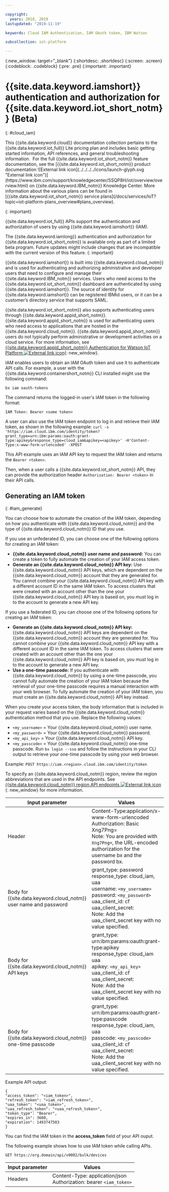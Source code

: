 ```yaml
---

copyright:
  years: 2018, 2019
lastupdated: "2019-11-19"

keywords: Cloud IAM Authentication, IAM OAuth token, IBM Watson

subcollection: iot-platform

---
```


{:new_window: target="\_blank"}
{:shortdesc: .shortdesc}
{:screen: .screen}
{:codeblock: .codeblock}
{:pre: .pre}
{:important: .important}


# {{site.data.keyword.iamshort}} authentication and authorization for {{site.data.keyword.iot_short_notm}} (Beta)
{: #cloud_iam}

<p>This {{site.data.keyword.cloud}} documentation collection pertains to the {{site.data.keyword.iot_full}} Lite pricing plan and includes basic getting started information, API references, and general troubleshooting information. 
For the full {{site.data.keyword.iot_short_notm}} feature documentation, see the [{{site.data.keyword.iot_short_notm}} product documentation ![External link icon](../../../../icons/launch-glyph.svg "External link icon")](https://www.ibm.com/support/knowledgecenter/SSQP8H/iot/overview/overview.html) on {{site.data.keyword.IBM_notm}} Knowledge Center. More information about the various plans can be found in [{{site.data.keyword.iot_short_notm}} service plans](/docs/services/IoT?topic=iot-platform-plans_overview#plans_overview). 
</p>
{: important}

{{site.data.keyword.iot_full}} APIs support the authentication and authorization of users by using {{site.data.keyword.iamshort}} (IAM).

The {{site.data.keyword.iamlong}} authentication and authorization for {{site.data.keyword.iot_short_notm}} is available only as part of a limited beta program. Future updates might include changes that are incompatible with the current version of this feature.
{: important}

{{site.data.keyword.iamshort}} is built into {{site.data.keyword.cloud_notm}} and is used for authenticating and authorizing administrative and developer users that need to configure and manage their {{site.data.keyword.IBM_notm}} services. Users who need access to the {{site.data.keyword.iot_short_notm}} dashboard are authenticated by using {{site.data.keyword.iamshort}}. The source of identity for {{site.data.keyword.iamshort}} can be registered IBMid users, or it can be a customer’s directory service that supports SAML.  

{{site.data.keyword.iot_short_notm}} also supports authenticating users through {{site.data.keyword.appid_short_notm}}. {{site.data.keyword.appid_short_notm}} is used for authenticating users who need access to applications that are hosted in the {{site.data.keyword.cloud_notm}}. {{site.data.keyword.appid_short_notm}} users do not typically perform administrative or development activities on a cloud service. For more information, see [{{site.data.keyword.appid_short_notm}} Authentication for Watson IoT Platform ![External link icon](../../../../icons/launch-glyph.svg "External link icon")](https://www.ibm.com/support/knowledgecenter/SSQP8H/iot/platform/app_id.html#app_id){: new_window}.

IAM enables users to obtain an IAM OAuth token and use it to authenticate API calls. For example, a user with the {{site.data.keyword.containershort_notm}} CLI installed might use the following command:

`bx iam oauth-tokens`

The command returns the logged-in user's IAM token in the following format:

`IAM Token: Bearer <some token>`

A user can also use the IAM token endpoint to log in and retrieve their IAM token, as shown in the following example:
`curl -s 'https://iam.cloud.ibm.com/identity/token?grant_type=urn:ibm:params:oauth:grant-type:apikey&response_type=cloud_iam&apikey=<apikey>' -H'Content-Type:x-www-form-urlencoded' -XPOST`

This API example uses an IAM API key to request the IAM token and returns the `Bearer <token>`.

Then, when a user calls a {{site.data.keyword.iot_short_notm}} API, they can provide the authorization header `Authorization: Bearer <token>` in their API calls.

## Generating an IAM token
{: #iam_generate}

You can choose how to automate the creation of the IAM token, depending on how you authenticate with {{site.data.keyword.cloud_notm}} and the type of {{site.data.keyword.cloud_notm}} ID that you use.

If you use an unfederated ID, you can choose one of the following options for creating an IAM token:
 - **{{site.data.keyword.cloud_notm}} user name and password:** You can create a token to fully automate the creation of your IAM access token.
 - **Generate an {{site.data.keyword.cloud_notm}} API key:** Use {{site.data.keyword.cloud_notm}} API keys, which are dependent on the {{site.data.keyword.cloud_notm}} account that they are generated for. You cannot combine your {{site.data.keyword.cloud_notm}} API key with a different account ID in the same IAM token. To access clusters that were created with an account other than the one your {{site.data.keyword.cloud_notm}} API key is based on, you must log in to the account to generate a new API key.

If you use a federated ID, you can choose one of the following options for creating an IAM token:
 - **Generate an {{site.data.keyword.cloud_notm}} API key:** {{site.data.keyword.cloud_notm}} API keys are dependent on the {{site.data.keyword.cloud_notm}} account they are generated for. You cannot combine your {{site.data.keyword.cloud_notm}} API key with a different account ID in the same IAM token. To access clusters that were created with an account other than the one your {{site.data.keyword.cloud_notm}} API key is based on, you must log in to the account to generate a new API key.
 - **Use a one-time passcode:** If you authenticate with {{site.data.keyword.cloud_notm}} by using a one-time passcode, you cannot fully automate the creation of your IAM token because the retrieval of your one-time passcode requires a manual interaction with your web browser. To fully automate the creation of your IAM token, you must create an {{site.data.keyword.cloud_notm}} API key instead.

When you create your access token, the body information that is included in your request varies based on the {{site.data.keyword.cloud_notm}} authentication method that you use. Replace the following values:
- `<my_username>` = Your {{site.data.keyword.cloud_notm}} user name.
- `<my_password>` = Your {{site.data.keyword.cloud_notm}} password.
- `<my_api_key>` = Your {{site.data.keyword.cloud_notm}} API key.
- `<my_passcode>` = Your {{site.data.keyword.cloud_notm}} one-time passcode. Run `bx login --sso` and follow the instructions in your CLI output to retrieve your one-time passcode by using your web browser.

Example:
`POST https://iam.<region>.cloud.ibm.com/identity/token`

To specify an {{site.data.keyword.cloud_notm}} region, review the region abbreviations that are used in the API endpoints. See [{{site.data.keyword.cloud_notm}} region API endpoints ![External link icon](../../../../icons/launch-glyph.svg)](https://cloud.ibm.com/docs/containers/cs_regions.html#bluemix_regions){: new_window} for more information.

Input parameter	 | Values
---------------- | -----------
Header	| Content-Type:application/x-www-form-urlencoded<br>Authorization: Basic Xng7Png=<br>Note: You are provided with `Xng7Png=`, the URL-encoded authorization for the username bx and the password bx.
Body for {{site.data.keyword.cloud_notm}} user name and password	|	grant_type: password<br>response_type: cloud_iam, uaa<br>username: `<my_username>`<br>password: `<my_password>`<br>uaa_client_id: cf<br>uaa_client_secret:<br>Note: Add the uaa_client_secret key with no value specified.
Body for {{site.data.keyword.cloud_notm}} API keys	|	grant_type: urn:ibm:params:oauth:grant-type:apikey<br>response_type: cloud_iam<br>uaa<br>apikey: `<my_api_key>`<br>uaa_client_id: cf<br>uaa_client_secret:<br>Note: Add the uaa_client_secret key with no value specified.
Body for {{site.data.keyword.cloud_notm}} one-time passcode	|	grant_type: urn:ibm:params:oauth:grant-type:passcode<br>response_type: cloud_iam, uaa<br>passcode: `<my_passcode>`<br>uaa_client_id: cf<br>uaa_client_secret:<br>Note: Add the uaa_client_secret key with no value specified.

Example API output:

```
{
"access_token": "<iam_token>",
"refresh_token": "<iam_refresh_token>",
"uaa_token": "<uaa_token>",
"uaa_refresh_token": "<uaa_refresh_token>",
"token_type": "Bearer",
"expires_in": 3600,
"expiration": 1493747503
}
```
You can find the IAM token in the **access_token** field of your API ouput.

The following example shows how to use IAM token while calling APIs.

```
GET https://org.domain/api/v0002/bulk/devices
```

Input parameter   |	Values
----------------- | -----------
Headers	|	Content-Type: application/json<br>Authorization: bearer `<iam_token>`
